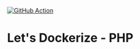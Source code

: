 [![GitHub Action](https://github.com/letsdockerize/php/workflows/CI/badge.svg)](https://github.com/letsdockerize/php/actions)

# Let's Dockerize - PHP
